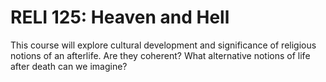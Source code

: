 # RELI 125: Heaven and Hell

This course will explore cultural development and significance of religious notions of an afterlife. Are they coherent? What alternative notions of life after death can we imagine?
